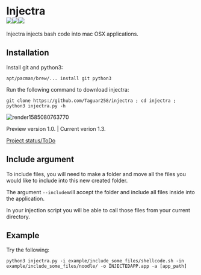# Injectra<br><img src="https://img.shields.io/badge/Language-Python3-blue"><img src="https://img.shields.io/badge/Version-1.3-red"><img src="https://img.shields.io/badge/Licence-MIT-yellowgreen">
Injectra injects bash code into mac OSX applications.

## Installation
Install git and python3:

```apt/pacman/brew/... install git python3```

Run the following command to download injectra:

```git clone https://github.com/Taguar258/injectra ; cd injectra ; python3 injectra.py -h```

![render1585080763770](https://user-images.githubusercontent.com/36562445/77473525-e7c46d80-6e15-11ea-8fe8-235df7a24bb0.gif)

Preview version 1.0. | Current verion 1.3.

<a href="https://github.com/Taguar258/injectra/projects/1">Project status/ToDo</a>

## Include argument
To include files, you will need to make a folder and move all the files you would like to include into this new created folder.

The argument ```--include```will accept the folder and include all files inside into the application.

In your injection script you will be able to call those files from your current directory.

## Example
Try the following:

```python3 injectra.py -i example/include_some_files/shellcode.sh -in example/include_some_files/noodle/ -o INJECTEDAPP.app -a [app_path]```
